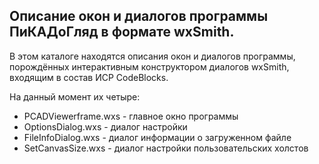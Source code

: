 
Описание окон и диалогов программы ПиКАДоГляд в формате wxSmith.
----------------------------------------------------------------

В этом каталоге находятся описания окон и диалогов программы, порождённых
интерактивным конструктором диалогов wxSmith, входящим в состав ИСР CodeBlocks.

На данный момент их четыре:

* PCADViewerframe.wxs - главное окно программы
* OptionsDialog.wxs - диалог настройки
* FileInfoDialog.wxs - диалог информации о загруженном файле
* SetCanvasSize.wxs - диалог настройки пользовательских холстов

